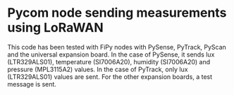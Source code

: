 # Pycom node sending measurements using LoRaWAN

This code has been tested with FiPy nodes with PySense, PyTrack, PyScan and the universal expansion board.
In the case of PySense, it sends lux (LTR329ALS01), temperature (SI7006A20), humidity (SI7006A20) and pressure (MPL3115A2) values. In the case of PyTrack, only lux (LTR329ALS01) values are sent. For the other expansion boards, a test message is sent.
